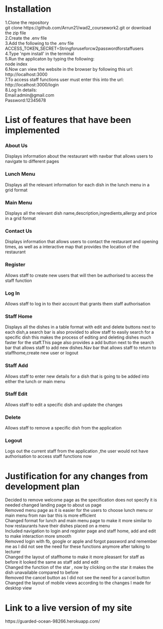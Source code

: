 <h1>Installation</h1>
1.Clone the repository
<br>
git clone https://github.com/Arrun21/wad2_coursework2.git    
or download the zip file
<br>
2.Create the .env file 
<br>
3.Add the following to the .env file <br>
ACCESS_TOKEN_SECRET=Stringforuseforcw2passwordforstaffusers
<br>
4.Type 'npm install' in the terminal <br>  
5.Run the applicaton by typing the following:<br>
node index
<br>
6.Now can view the website in the browser by following this url:<br>
http://localhost:3000
<br>
7.To access staff functions user must enter this into the url:<br>
http://localhost:3000/login
<br>
8.Log In details:<br>
Email:admin@gmail.com<br>
Password:12345678


<h1>List of features that have been implemented</h1>
<h3>About Us</h3>
<p>Displays information about the restaurant with navbar that allows users to navigate to different pages</p>
<h3>Lunch Menu</h3>
<p>Displays all the relevant information for each dish in the lunch menu in a grid format</p>
<h3>Main Menu</h3>
<p>Displays all the relevant dish name,description,ingredients,allergy and price in a grid format</p>
<h3>Contact Us</h3>
<p>Displays information that allows users to contact the restaurant and opening times, as well as a interactive map that provides the location of the restaurant</p>
<h3>Register</h3>
<p>Allows staff to create new users that will then be authorised to access the staff function</p>
<h3>Log In</h3>
<p>Allows staff to log in to their account that grants them staff authorisation</p>
<h3>Staff Home</h3>
<p>Displays all the dishes in a table format with edit and delete buttons next to each dish,a search bar is also provided to allow staff to easily search for a specific dish this makes the process of editing and deleting dishes much faster for the staff.This page also provides a add button next to the search bar that allows staff to add new dishes.Nav bar that allows staff to return to staffhome,create new user or logout</p>
<h3>Staff Add</h3>
<p>Allows staff to enter new details for a dish that is going to be added into either the lunch or main menu</p>
<h3>Staff Edit</h3>
<p>Allows staff to edit a specific dish and update the changes</p>
<h3>Delete</h3>
<p>Allows staff to remove a specific dish from the application</p>
<h3>Logout</h3>
<p>Logs out the current staff from the application ,the user would not have authorisation to access staff functions now</p>

<h1>Justification for any changes from development plan</h1>

Decided to remove welcome page as the specification does not specify it is needed changed landing page to about us page<br>
Removed menu page as it is easier for the users to choose lunch menu or main menu from nav bar this is more efficient<br>
Changed format for lunch and main menu page to make it more similar to how restaurants have their dishes placed on a menu<br>
Included navigation to login and register page and staff home, add and edit to make interaction more smooth<br>
Removed login with fb, google or apple and forgot password and remember me as I did not see the need for these functions anymore after talking to lecturer<br>
Changed the layout of staffhome to make it more pleasant for staff as before it looked the same as staff add and edit<br>
Changed the function of the star , now by clicking on the star it makes the dish unavailable compared to before<br>
Removed the cancel button as I did not see the need for a cancel button<br>
Changed the layout of mobile views according to the changes I made for desktop view

<h1>Link to a live version of my site</h1>
https://guarded-ocean-98266.herokuapp.com/